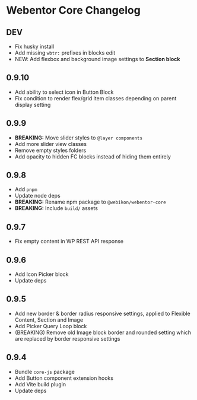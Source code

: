 # Webentor Core Changelog

## DEV

- Fix husky install
- Add missing `wbtr:` prefixes in blocks edit
- NEW: Add flexbox and background image settings to **Section block**

## 0.9.10

- Add ability to select icon in Button Block
- Fix condition to render flex/grid item classes depending on parent display setting

## 0.9.9

- **BREAKING:** Move slider styles to `@layer components`
- Add more slider view classes
- Remove empty styles folders
- Add opacity to hidden FC blocks instead of hiding them entirely

## 0.9.8

- Add `pnpm`
- Update node deps
- **BREAKING:** Rename npm package to `@webikon/webentor-core`
- **BREAKING:** Include `build/` assets

## 0.9.7

- Fix empty content in WP REST API response

## 0.9.6

- Add Icon Picker block
- Update deps

## 0.9.5

- Add new border & border radius responsive settings, applied to Flexible Content, Section and Image
- Add Picker Query Loop block
- (BREAKING) Remove old Image block border and rounded setting which are replaced by border responsive settings

## 0.9.4

- Bundle `core-js` package
- Add Button component extension hooks
- Add Vite build plugin
- Update deps
